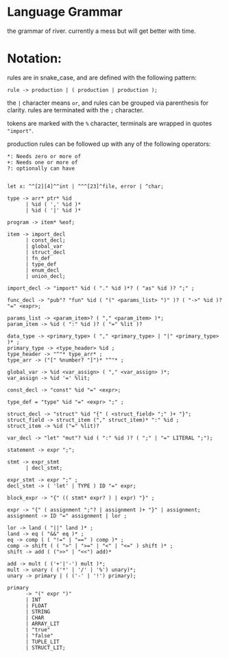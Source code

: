 Language Grammar
===
the grammar of river. currently a mess but will get better with time.

# Notation:

rules are in snake_case, and are defined with the following pattern:

```
rule -> production | ( production | production );
```

the `|` character means `or`, and rules can be grouped via parenthesis for clarity.
rules are terminated with the `;` character.

tokens are marked with the `%` character, terminals are wrapped in quotes `"import"`.

production rules can be followed up with any of the following operators:
```
*: Needs zero or more of
+: Needs one or more of
?: optionally can have
```

```

let x: ^^[2][4]^^int | ^^^[23]^file, error | ^char;

type -> arr* ptr* %id
      | %id ( ',' %id )*
      | %id ( '|' %id )*

program -> item* %eof;

item -> import_decl
      | const_decl;
      | global_var
      | struct_decl
      | fn_def
      | type_def
      | enum_decl
      | union_decl;

import_decl -> "import" %id ( "." %id )*? ( "as" %id )? ";" ;

func_decl -> "pub"? "fun" %id ( "(" <params_list> ")" )? ( "->" %id )? "=" <expr>;

params_list -> <param_item>? ( "," <param_item> )*;
param_item -> %id ( ":" %id )? ( "=" %lit )?

data_type -> <primary_type> ( "," <primary_type> | "|" <primary_type> )* ;
primary_type -> <type_header> %id ;
type_header -> "^"* type_arr* ;
type_arr -> ("[" %number? "]")* "^"* ;

global_var -> %id <var_assign> ( "," <var_assign> )*;
var_assign -> %id '=' %lit;

const_decl -> "const" %id "=" <expr>;

type_def = "type" %id "=" <expr> ";" ;

struct_decl -> "struct" %id "{" ( <struct_field> ";" )+ "}";
struct_field -> struct_item ("," struct_item)* ":" %id ;
struct_item -> %id ("=" %lit)?

var_decl -> "let" "mut"? %id ( ":" %id )? ( ";" | "=" LITERAL ";"); 

statement -> expr ";";

stmt -> expr_stmt
      | decl_stmt;

expr_stmt -> expr ";" ;
decl_stmt -> ( 'let' | TYPE ) ID "=" expr;

block_expr -> "{" (( stmt* expr? ) | expr) "}" ; 

expr -> "{" ( assignment ";"? | assignment )+ "}" | assignment;
assignment -> ID "=" assignment | lor ;

lor -> land ( "||" land )* ;
land -> eq ( "&&" eq )* ;
eq -> comp ( ( "!=" | "==" ) comp )* ;
comp -> shift ( ( ">" | ">=" | "<" | "<=" ) shift )* ;
shift -> add ( (">>" | "<<") add)*

add -> mult ( ('+'|'-') mult )*;
mult -> unary ( ('*' | '/' | '%') unary)*;
unary -> primary | ( ('-' | '!') primary);

primary 
      -> "(" expr ")"
      | INT 
      | FLOAT
      | STRING
      | CHAR
      | ARRAY_LIT
      | "true" 
      | "false" 
      | TUPLE_LIT 
      | STRUCT_LIT;

```
